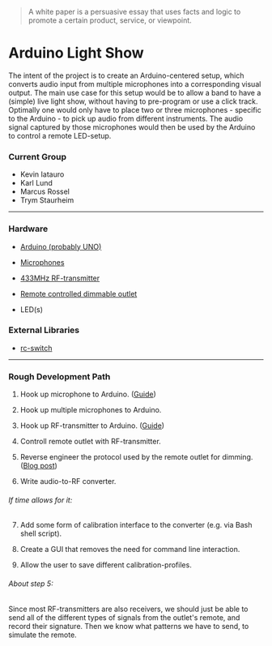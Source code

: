 > A white paper is a persuasive essay that uses facts and logic to promote a certain product, service, or viewpoint.

# Arduino Light Show

The intent of the project is to create an Arduino-centered setup, which converts audio input from multiple microphones into a corresponding visual output. 
The main use case for this setup would be to allow a band to have a (simple) live light show, without having to pre-program or use a click track. Optimally one would only have to place two or three microphones - specific to the Arduino - to pick up audio from different instruments. The audio signal captured by those microphones would then be used by the Arduino to control a remote LED-setup.

### Current Group

- Kevin Iatauro
- Karl Lund
- Marcus Rossel
- Trym Staurheim

---

### Hardware

-  [Arduino (probably UNO)](https://en.wikipedia.org/wiki/Arduino_Uno)

- [Microphones](https://www.amazon.de/Gaoxing-Tech-Empfindlichkeits-Mikrofon-Abfragungs/dp/B06XCKSKG1/ref=sr_1_2?ie=UTF8&qid=1547672642&sr=8-2&keywords=Arduino+Microphone)

-  [433MHz RF-transmitter](https://randomnerdtutorials.com/rf-433mhz-transmitter-receiver-module-with-arduino/)

-  [Remote controlled dimmable outlet](https://www.obi.de/hausfunksteuerung/home-easy-funk-steckdosendimmer-he878/p/6430334?wt_mc=gs.pla.Technik.SicherheitHaustechnik.Hausfunksteuerung&wt_cc1=664842664&wt_cc2=&wt_cc3=&wt_cc4=c&gclid=CjwKCAjw14rbBRB3EiwAKeoG_0SW0bwHGJlZ-U5C8u6usz1GWlYa5jHdXU04i18DXpQEug9Ly1enyRoCYvEQAvD_BwE)

- LED(s)

### External Libraries

-  [rc-switch](https://github.com/sui77/rc-switch.git)

---

### Rough Development Path

1. Hook up microphone to Arduino. ([Guide](https://www.instructables.com/id/Use-of-Microphone-Module/))

2. Hook up multiple microphones to Arduino.

3. Hook up RF-transmitter to Arduino. ([Guide](https://randomnerdtutorials.com/rf-433mhz-transmitter-receiver-module-with-arduino/))

4. Controll remote outlet with RF-transmitter.

5. Reverse engineer the protocol used by the remote outlet for dimming. ([Blog post](http://physudo.blogspot.com/2013/08/home-automation-mit-dem-arduino-und-433_17.html))

6. Write audio-to-RF converter.

###### If time allows for it:

7. Add some form of calibration interface to the converter (e.g. via Bash shell script).

8. Create a GUI that removes the need for command line interaction.

9. Allow the user to save different calibration-profiles.

###### About step 5:

Since most RF-transmitters are also receivers, we should just be able to send all of the different types of signals from the outlet's remote, and record their signature. Then we know what patterns we have to send, to simulate the remote.
